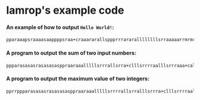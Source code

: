 # lamrop's example code

#### An example of how to output `Hello World!`:

```lamrop
pparaaapsraaaasaappppsraa+craaararallsppprrrararallllllllsrraaaaarrmrmrmmmrmmmralllllllllsrrrrrrmraraa+cllll+c+crrrrr+clll+clll+cllsrrrrrrrr+ca+cmm+cll+cll+co
```

#### A program to output the sum of two input numbers:
 
```lamrop
ppparasasasrasasasasppraaraaalllllsrrrallsrra+clllsrrrraalllsrrraaa+callllsrrrraa+calllsrrrmmmm+caaallllsrrrra+cll+clsrrrmmmmllllsrrrrm+cll+crralllsrrraaa+caallllsrrrrm+clllsrrrmm+cmmmllllsrrrra+caaa+calllsrrraaa+clmmmlllsrrra+cl+cifprrra.llllsrraaalllsrrrm+cllsrrrm+callllsrrrraa+cmmllsra+cr+cll+clsrrm+crm+cllllsrrrra+calllsrrra+cmmm+cmllllsrrrra+calllsrrraaa+cll+crrm+caallllsrrrrm+clllsrrrmm+cmmmllllsrrrra+caaa+calllsrrraaa+cllsrrmmlllsrrraa+cll+cifrrra.llllsrrmmmlllsrrrmm+caalsra+cllsrrmm+cr+cll+crrr+o
```

#### A program to output the maximum value  of two integers:

```lamrop
pprrppparasasasrasasasasppraaraaalllllsrrrrallsrralllsrrra+clllsrrrraalllsrrraaa+callllsrrrraa+calllsrrrmmmm+caaallllsrrrra+cll+clsrrrmmmmllllsrrrrm+cll+crralllsrrraaa+caallllsrrrrm+clllsrrrmm+cmmmllllsrrrra+caaa+calllsrrraaa+clmmmlllsrrra+cl+ciilllla.rrrsrraaalllsrrrm+cllsrrrm+callllsrrrraa+cmmllsra+cr+cll+clsrrm+crm+cllllsrrrra+calllsrrra+cmmm+cmllllsrrrra+calllsrrraaa+cll+crrm+caallllsrrrrm+clllsrrrmm+cmmmllllsrrrra+caaa+calllsrrraaa+cllsrrmmlllsrrraa+cll+ciilllal.nllr+ol:nnl+o:
```

